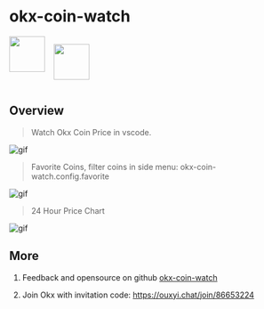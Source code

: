 # okx-coin-watch

<div style="display:flex;">
<img height="64px" src="https://cdn.jsdelivr.net/gh/saber2pr/MyWeb@master/resource/image/okx-coin-watch-logo.png" />

<a style="margin-left: 16px;" href="https://ouxyi.chat/join/86653224"><img height="64px" src="https://static.coinall.ltd/cdn/assets/imgs/226/EB771F0EE8994DD5.png" /></a>

</div>

## Overview

> Watch Okx Coin Price in vscode.

![gif](https://cdn.jsdelivr.net/gh/saber2pr/MyWeb@master/resource/image/vsc-okx-coin-watch.png)

> Favorite Coins, filter coins in side menu: okx-coin-watch.config.favorite

![gif](https://cdn.jsdelivr.net/gh/saber2pr/MyWeb@master/resource/image/vsc-okx-settings.png)

> 24 Hour Price Chart

![gif](https://cdn.jsdelivr.net/gh/saber2pr/MyWeb@master/resource/image/okx-coin-chart2.png)

## More

1. Feedback and opensource on github [okx-coin-watch](https://github.com/Saber2pr/okx-coin-watch)

2. Join Okx with invitation code: https://ouxyi.chat/join/86653224
